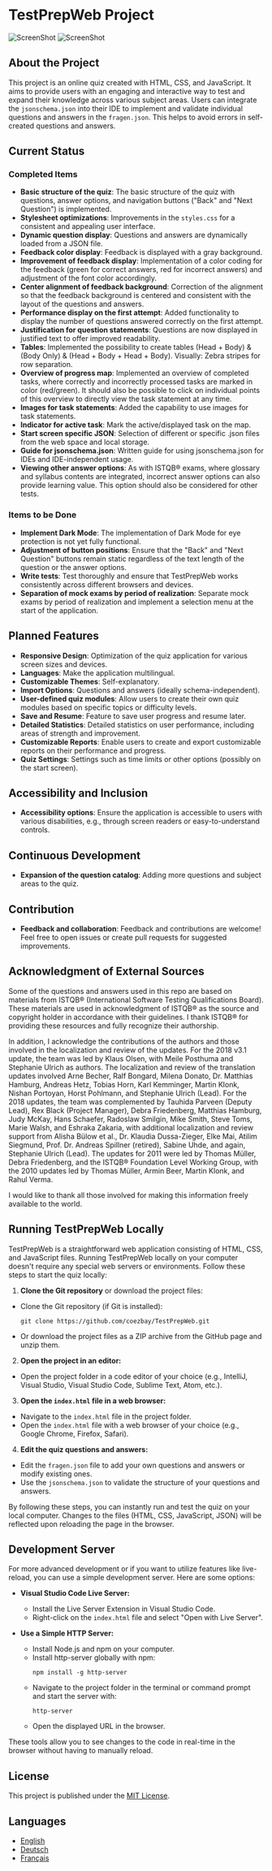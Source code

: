 # TestPrepWeb Project

![ScreenShot](pics/TestPrepWebDarkMode.jpg)
![ScreenShot](pics/TestPrepWebLightMode.jpg)

## About the Project

This project is an online quiz created with HTML, CSS, and JavaScript. It aims to provide users with an engaging and
interactive way to test and expand their knowledge across various subject areas. Users can integrate
the `jsonschema.json` into their IDE to implement and validate individual questions and answers in the `fragen.json`.
This helps to avoid errors in self-created questions and answers.

## Current Status

### Completed Items

- **Basic structure of the quiz**: The basic structure of the quiz with questions, answer options, and navigation
  buttons ("Back" and "Next Question") is implemented.
- **Stylesheet optimizations**: Improvements in the `styles.css` for a consistent and appealing user interface.
- **Dynamic question display**: Questions and answers are dynamically loaded from a JSON file.
- **Feedback color display**: Feedback is displayed with a gray background.
- **Improvement of feedback display**: Implementation of a color coding for the feedback (green for correct answers, red
  for incorrect answers) and adjustment of the font color accordingly.
- **Center alignment of feedback background**: Correction of the alignment so that the feedback background is centered
  and consistent with the layout of the questions and answers.
- **Performance display on the first attempt**: Added functionality to display the number of questions answered
  correctly on the first attempt.
- **Justification for question statements**: Questions are now displayed in justified text to offer improved
  readability.
- **Tables**: Implemented the possibility to create tables (Head + Body) & (Body Only) & (Head + Body + Head + Body).
  Visually: Zebra stripes for row separation.
- **Overview of progress map**: Implemented an overview of completed tasks, where correctly and incorrectly processed
  tasks are marked in color (red/green). It should also be possible to click on individual points of this overview to
  directly view the task statement at any time.
- **Images for task statements**: Added the capability to use images for task statements.
- **Indicator for active task**: Mark the active/displayed task on the map.
- **Start screen specific JSON**: Selection of different or specific .json files from the web space and local storage.
- **Guide for jsonschema.json**: Written guide for using jsonschema.json for IDEs and IDE-independent usage.
- **Viewing other answer options**: As with ISTQB® exams, where glossary and syllabus contents are integrated, incorrect
  answer options can also provide learning value. This option should also be considered for other tests.

### Items to be Done

- **Implement Dark Mode**: The implementation of Dark Mode for eye protection is not yet fully functional.
- **Adjustment of button positions**: Ensure that the "Back" and "Next Question" buttons remain static regardless of the
  text length of the question or the answer options.
- **Write tests**: Test thoroughly and ensure that TestPrepWeb works consistently across different browsers and devices.
- **Separation of mock exams by period of realization**: Separate mock exams by period of realization and implement a
  selection menu at the start of the application.

## Planned Features

- **Responsive Design**: Optimization of the quiz application for various screen sizes and devices.
- **Languages**: Make the application multilingual.
- **Customizable Themes**: Self-explanatory.
- **Import Options**: Questions and answers (ideally schema-independent).
- **User-defined quiz modules**: Allow users to create their own quiz modules based on specific topics or difficulty
  levels.
- **Save and Resume**: Feature to save user progress and resume later.
- **Detailed Statistics**: Detailed statistics on user performance, including areas of strength and improvement.
- **Customizable Reports**: Enable users to create and export customizable reports on their performance and progress.
- **Quiz Settings**: Settings such as time limits or other options (possibly on the start screen).

## Accessibility and Inclusion

- **Accessibility options**: Ensure the application is accessible to users with various disabilities, e.g., through
  screen readers or easy-to-understand controls.

## Continuous Development

- **Expansion of the question catalog**: Adding more questions and subject areas to the quiz.

## Contribution

- **Feedback and collaboration**: Feedback and contributions are welcome! Feel free to open issues or create pull
  requests for suggested improvements.

## Acknowledgment of External Sources

Some of the questions and answers used in this repo are based on materials from ISTQB® (International Software Testing
Qualifications Board). These materials are used in acknowledgment of ISTQB® as the source and copyright holder in
accordance with their guidelines. I thank ISTQB® for providing these resources and fully recognize their authorship.

In addition, I acknowledge the contributions of the authors and those involved in the localization and review of the
updates. For the 2018 v3.1 update, the team was led by Klaus Olsen, with Meile Posthuma and Stephanie Ulrich as authors.
The localization and review of the translation updates involved Arne Becher, Ralf Bongard, Milena Donato, Dr. Matthias
Hamburg, Andreas Hetz, Tobias Horn, Karl Kemminger, Martin Klonk, Nishan Portoyan, Horst Pohlmann, and Stephanie
Ulrich (Lead). For the 2018 updates, the team was complemented by Tauhida Parveen (Deputy Lead), Rex Black (Project
Manager), Debra Friedenberg, Matthias Hamburg, Judy McKay, Hans Schaefer, Radoslaw Smilgin, Mike Smith, Steve Toms,
Marie Walsh, and Eshraka Zakaria, with additional localization and review support from Alisha Bülow et al., Dr. Klaudia
Dussa-Zieger, Elke Mai, Atilim Siegmund, Prof. Dr. Andreas Spillner (retired), Sabine Uhde, and again, Stephanie
Ulrich (Lead). The updates for 2011 were led by Thomas Müller, Debra Friedenberg, and the ISTQB® Foundation Level
Working Group, with the 2010 updates led by Thomas Müller, Armin Beer, Martin Klonk, and Rahul Verma.

I would like to thank all those involved for making this information freely available to the world.

## Running TestPrepWeb Locally

TestPrepWeb is a straightforward web application consisting of HTML, CSS, and JavaScript files. Running TestPrepWeb
locally on your computer doesn't require any special web servers or environments. Follow these steps to start the quiz
locally:

1. **Clone the Git repository** or download the project files:

- Clone the Git repository (if Git is installed):
  ```
  git clone https://github.com/coezbay/TestPrepWeb.git
  ```
- Or download the project files as a ZIP archive from the GitHub page and unzip them.

2. **Open the project in an editor:**

- Open the project folder in a code editor of your choice (e.g., IntelliJ, Visual Studio, Visual Studio Code, Sublime
  Text, Atom, etc.).

3. **Open the `index.html` file in a web browser:**

- Navigate to the `index.html` file in the project folder.
- Open the `index.html` file with a web browser of your choice (e.g., Google Chrome, Firefox, Safari).

4. **Edit the quiz questions and answers:**

- Edit the `fragen.json` file to add your own questions and answers or modify existing ones.
- Use the `jsonschema.json` to validate the structure of your questions and answers.

By following these steps, you can instantly run and test the quiz on your local computer. Changes to the files (HTML,
CSS, JavaScript, JSON) will be reflected upon reloading the page in the browser.

## Development Server

For more advanced development or if you want to utilize features like live-reload, you can use a simple development
server. Here are some options:

- **Visual Studio Code Live Server:**
    - Install the Live Server Extension in Visual Studio Code.
    - Right-click on the `index.html` file and select "Open with Live Server".

- **Use a Simple HTTP Server:**
    - Install Node.js and npm on your computer.
    - Install http-server globally with npm:
      ```
      npm install -g http-server
      ```
    - Navigate to the project folder in the terminal or command prompt and start the server with:
      ```
      http-server
      ```
    - Open the displayed URL in the browser.

These tools allow you to see changes to the code in real-time in the browser without having to manually reload.

## License

This project is published under the [MIT License](LICENSE.txt).

## Languages

- [English](README.md)
- [Deutsch](README_DE.md)
- [Français](README_FR.md)